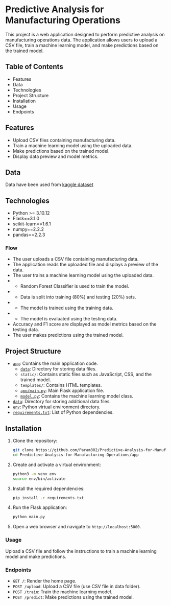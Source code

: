# Predictive Analysis for Manufacturing Operations

This project is a web application designed to perform predictive analysis on manufacturing operations data. The application allows users to upload a CSV file, train a machine learning model, and make predictions based on the trained model.

## Table of Contents

- Features
- Data
- Technologies
- Project Structure
- Installation
- Usage
- Endpoints

## Features

- Upload CSV files containing manufacturing data.
- Train a machine learning model using the uploaded data.
- Make predictions based on the trained model.
- Display data preview and model metrics.

## Data
Data have been used from [kaggle dataset](https://www.kaggle.com/datasets/rabieelkharoua/predicting-manufacturing-defects-dataset?select=manufacturing_defect_dataset.csv)

## Technologies
- Python >= 3.10.12
- Flask==3.1.0
- scikit-learn==1.6.1
- numpy==2.2.2
- pandas==2.2.3

### Flow
- The user uploads a CSV file containing manufacturing data.
- The application reads the uploaded file and displays a preview of the data.
- The user trains a machine learning model using the uploaded data.
- - Random Forest Classifier is used to train the model.
- - Data is split into training (80%) and testing (20%) sets.
- - The model is trained using the training data.
- - The model is evaluated using the testing data.
- Accuracy and F1 score are displayed as model metrics based on the testing data.
- The user makes predictions using the trained model.


## Project Structure

- [`app`](app ): Contains the main application code.
  - [`data`](data ): Directory for storing data files.
  - `static/`: Contains static files such as JavaScript, CSS, and the trained model.
  - `templates/`: Contains HTML templates.
  - [`app/main.py`](app/main.py ): Main Flask application file.
  - [`model.py`](app/model.py ): Contains the machine learning model class.
- [`data`](data ): Directory for storing additional data files.
- [`env`](env ): Python virtual environment directory.
- [`requirements.txt`](requirements.txt ): List of Python dependencies.

## Installation

1. Clone the repository:
   ```sh
   git clone https://github.com/Param302/Predictive-Analysis-for-Manufacturing-Operations.git
   cd Predictive-Analysis-for-Manufacturing-Operations/app
   ```
2. Create and activate a virtual environment:
    ```sh
    python3 -m venv env
    source env/bin/activate
    ```
3. Install the required dependencies:
    ```sh
    pip install -r requirements.txt
    ```
4. Run the Flask application:
    ```sh
    python main.py
    ```
5. Open a web browser and navigate to `http://localhost:5000`.

### Usage
Upload a CSV file and follow the instructions to train a machine learning model and make predictions.

### Endpoints
- `GET /`: Render the home page.
- `POST /upload`: Upload a CSV file (use CSV file in data folder).
- `POST /train`: Train the machine learning model.
- `POST /predict`: Make predictions using the trained model.




